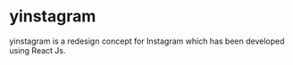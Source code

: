 # yinstagram
yinstagram is a redesign concept for Instagram which has been developed using React Js.
